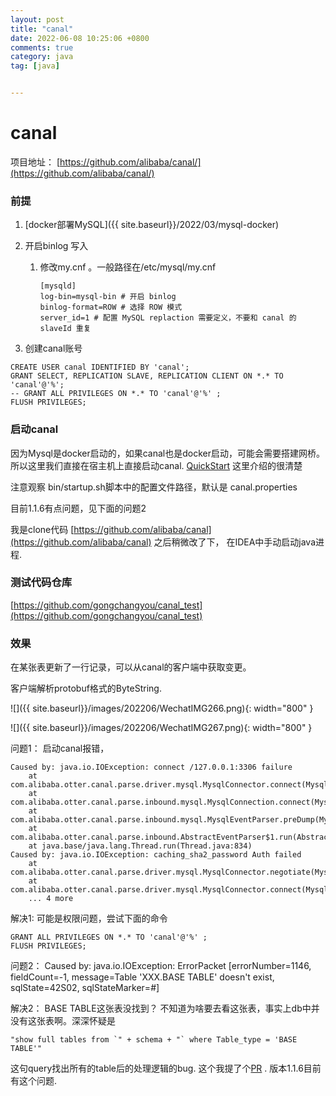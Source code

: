 ```yaml
---
layout: post
title: "canal"
date: 2022-06-08 10:25:06 +0800
comments: true
category: java
tag: [java]


---
```


# canal

项目地址： [https://github.com/alibaba/canal/](https://github.com/alibaba/canal/)



### 前提
1. [docker部署MySQL]({{ site.baseurl}}/2022/03/mysql-docker)

2. 开启binlog 写入

    1. 修改my.cnf 。一般路径在/etc/mysql/my.cnf

        ```
        [mysqld]
        log-bin=mysql-bin # 开启 binlog
        binlog-format=ROW # 选择 ROW 模式
        server_id=1 # 配置 MySQL replaction 需要定义，不要和 canal 的 slaveId 重复
        ```

        

3. 创建canal账号
  ```
  CREATE USER canal IDENTIFIED BY 'canal';  
  GRANT SELECT, REPLICATION SLAVE, REPLICATION CLIENT ON *.* TO 'canal'@'%';
  -- GRANT ALL PRIVILEGES ON *.* TO 'canal'@'%' ;
  FLUSH PRIVILEGES;
  ```





### 启动canal

因为Mysql是docker启动的，如果canal也是docker启动，可能会需要搭建网桥。所以这里我们直接在宿主机上直接启动canal. [QuickStart](https://github.com/alibaba/canal/wiki/QuickStart) 这里介绍的很清楚

注意观察 bin/startup.sh脚本中的配置文件路径，默认是 canal.properties

目前1.1.6有点问题，见下面的问题2

我是clone代码 [https://github.com/alibaba/canal](https://github.com/alibaba/canal) 之后稍微改了下， 在IDEA中手动启动java进程.



### 测试代码仓库

[https://github.com/gongchangyou/canal_test](https://github.com/gongchangyou/canal_test)





### 效果

在某张表更新了一行记录，可以从canal的客户端中获取变更。 

客户端解析protobuf格式的ByteString.

![]({{ site.baseurl}}/images/202206/WechatIMG266.png){: width="800" }

![]({{ site.baseurl}}/images/202206/WechatIMG267.png){: width="800" }



问题1： 启动canal报错，

```
Caused by: java.io.IOException: connect /127.0.0.1:3306 failure
	at com.alibaba.otter.canal.parse.driver.mysql.MysqlConnector.connect(MysqlConnector.java:85)
	at com.alibaba.otter.canal.parse.inbound.mysql.MysqlConnection.connect(MysqlConnection.java:89)
	at com.alibaba.otter.canal.parse.inbound.mysql.MysqlEventParser.preDump(MysqlEventParser.java:87)
	at com.alibaba.otter.canal.parse.inbound.AbstractEventParser$1.run(AbstractEventParser.java:176)
	at java.base/java.lang.Thread.run(Thread.java:834)
Caused by: java.io.IOException: caching_sha2_password Auth failed
	at com.alibaba.otter.canal.parse.driver.mysql.MysqlConnector.negotiate(MysqlConnector.java:260)
	at com.alibaba.otter.canal.parse.driver.mysql.MysqlConnector.connect(MysqlConnector.java:82)
	... 4 more
```

解决1: 可能是权限问题，尝试下面的命令

```
GRANT ALL PRIVILEGES ON *.* TO 'canal'@'%' ;
FLUSH PRIVILEGES;
```



问题2： Caused by: java.io.IOException: ErrorPacket [errorNumber=1146, fieldCount=-1, message=Table 'XXX.BASE TABLE' doesn't exist, sqlState=42S02, sqlStateMarker=#]

解决2： BASE TABLE这张表没找到？ 不知道为啥要去看这张表，事实上db中并没有这张表啊。深深怀疑是

```
"show full tables from `" + schema + "` where Table_type = 'BASE TABLE'"
```

这句query找出所有的table后的处理逻辑的bug. 这个我提了个[PR](https://github.com/alibaba/canal/pull/4217) . 版本1.1.6目前有这个问题.

